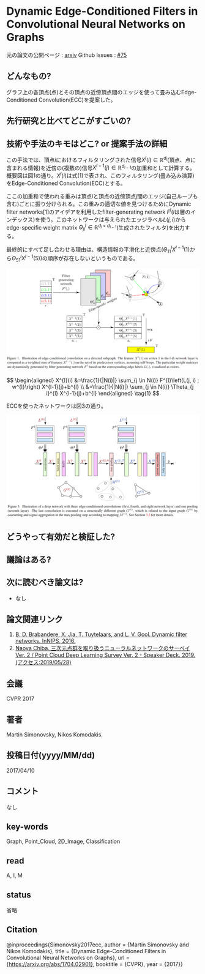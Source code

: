 # Dynamic Edge-Conditioned Filters in Convolutional Neural Networks on Graphs

元の論文の公開ページ : [arxiv](https://arxiv.org/abs/1704.02901)
Github Issues : [#75](https://github.com/Obarads/obarads.github.io/issues/75)

## どんなもの?
グラフ上の各頂点(点)とその頂点の近傍頂点間のエッジを使って畳み込むEdge-Conditioned Convolution(ECC)を提案した。

## 先行研究と比べてどこがすごいの?

## 技術や手法のキモはどこ? or 提案手法の詳細
この手法では、頂点$i$におけるフィルタリングされた信号$X^l(i)\in\mathbb{R}^{d_ l}$(頂点、点に含まれる情報)を近傍の(複数の)信号$X^{l-1}(j)\in\mathbb{R}^{d_ {l-1} }$の加重和として計算する。概要図は図1の通り。$X^l(i)$は式(1)で表され、このフィルタリング(畳み込み演算)をEdge-Conditioned Convolution(ECC)とする。

ここの加重和で使われる重みは頂点$i$と頂点の近傍頂点$j$間のエッジ(自己ループも含む)ごとに振り分けられる。この重みの適切な値を見つけるためにDynamic filter networks[1]のアイデアを利用したfilter-generating network $F^l$($l$は層のインデックス)を使う。このネットワークは与えられたエッジラベル$L(j,i)$からedge-specific weight matrix $\Theta_ {j i}^{l} \in \mathbb{R}^{d_ {l} \times d_ {l-1}}$(生成されたフィルタ)を出力する。

最終的にすべて足し合わせる理由は、構造情報の平滑化と近傍点($\Theta_ {11}^{l} X^{l-1}(1)$から$\Theta_ {51}^{l} X^{l-1}(5)$)の順序が存在しないというものである。

![fig1](img/DEFiCNNoG/fig1.png)

$$
\begin{aligned} X^{l}(i) &=\frac{1}{|N(i)|} \sum_{j \in N(i)} F^{l}\left(L(j, i) ; w^{l}\right) X^{l-1}(j)+b^{l} \\ &=\frac{1}{|N(i)|} \sum_{j \in N(i)} \Theta_{j i}^{l} X^{l-1}(j)+b^{l} \end{aligned} \tag{1}
$$

ECCを使ったネットワークは図3の通り。

![fig3](img/DEFiCNNoG/fig3.png)

## どうやって有効だと検証した?

## 議論はある?

## 次に読むべき論文は?
- なし

## 論文関連リンク
1. [B. D. Brabandere, X. Jia, T. Tuytelaars, and L. V. Gool. Dynamic filter networks. InNIPS, 2016.](https://papers.nips.cc/paper/6578-dynamic-filter-networks.pdf)
2. [Naoya Chiba. 三次元点群を取り扱うニューラルネットワークのサーベイ Ver. 2 / Point Cloud Deep Learning Survey Ver. 2 - Speaker Deck. 2019. (アクセス:2019/05/28)](https://speakerdeck.com/nnchiba/point-cloud-deep-learning-survey-ver-2?slide=50)

## 会議
CVPR 2017

## 著者
Martin Simonovsky, Nikos Komodakis.

## 投稿日付(yyyy/MM/dd)
2017/04/10

## コメント
なし

## key-words
Graph, Point_Cloud, 2D_Image, Classification

## read
A, I, M

## status
省略

## Citation
@inproceedings{Simonovsky2017ecc,
    author = {Martin Simonovsky and Nikos Komodakis},
    title = {Dynamic Edge-Conditioned Filters in Convolutional Neural Networks on Graphs},
    url = {https://arxiv.org/abs/1704.02901},
    booktitle = {CVPR},
    year = {2017}}